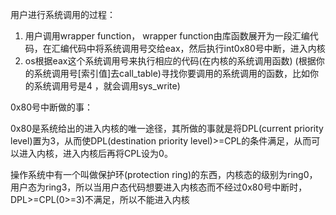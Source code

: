 用户进行系统调用的过程：

1. 用户调用wrapper function， wrapper function由库函数展开为一段汇编代码，在汇编代码中将系统调用号交给eax，然后执行int0x80号中断，进入内核
2. os根据eax这个系统调用号来执行相应的代码(在内核的系统调用函数)  (根据你的系统调用号[索引值]去call_table)寻找你要调用的系统调用的函数，比如你的系统调用号是4 ，就会调用sys_write)



0x80号中断做的事：

0x80是系统给出的进入内核的唯一途径，其所做的事就是将DPL(current priority level)置为3，从而使DPL(destination priority level)>=CPL的条件满足，从而可以进入内核，进入内核后再将CPL设为0。

操作系统中有一个叫做保护环(protection ring)的东西，内核态的级别为ring0，用户态为ring3，所以当用户态代码想要进入内核态而不经过0x80号中断时，DPL>=CPL(0>=3)不满足，所以不能进入内核